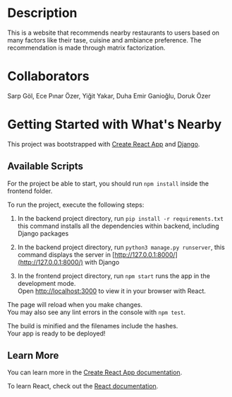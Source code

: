 # Description

This is a website that recommends nearby restaurants to users based on many factors like their tase, cuisine and ambiance preference. The recommendation is made through matrix factorization. 

# Collaborators
Sarp Göl,
Ece Pınar Özer,
Yiğit Yakar,
Duha Emir Ganioğlu,
Doruk Özer

# Getting Started with What's Nearby

This project was bootstrapped with [Create React App](https://github.com/facebook/create-react-app) and [Django](https://www.djangoproject.com/).


## Available Scripts
For the project be able to start, you should run `npm install` inside the frontend folder.

To run the project, execute the following steps:

1. In the backend project directory, run `pip install -r requirements.txt`
this command installs all the dependencies within backend, including Django packages

2. In the backend project directory, run `python3 manage.py runserver`, 
this command displays the server in [http://127.0.0.1:8000/](http://127.0.0.1:8000/) with Django

3. In the frontend project directory, run `npm start` runs the app in the development mode.\
Open [http://localhost:3000](http://localhost:3000) to view it in your browser with React.


The page will reload when you make changes.\
You may also see any lint errors in the console with `npm test`.

The build is minified and the filenames include the hashes.\
Your app is ready to be deployed!

## Learn More

You can learn more in the [Create React App documentation](https://facebook.github.io/create-react-app/docs/getting-started).

To learn React, check out the [React documentation](https://reactjs.org/).

